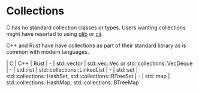 # Collections

C has no standard collection classes or types. Users wanting collections might have resorted to using [glib](https://developer.gnome.org/glib/) or [cii](https://code.google.com/archive/p/cii/downloads).

C++ and Rust have have collections as part of their standard library as is common with modern languages.

| C | C++ | Rust
| - | std::vector | std::vec::Vec or std::collections::VecDeque
| - | std::list | std::collections::LinkedList
| - | std::set | std::collections::HashSet, std::collections::BTreeSet
| - | std::map | std::collections::HashMap, std::collections::BTreeMap
